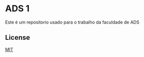 # ADS 1

Este é um repositorio usado para o trabalho da faculdade de ADS


## License

[MIT](https://choosealicense.com/licenses/mit/)
